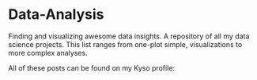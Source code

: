 # Data-Analysis

Finding and visualizing awesome data insights. A repository of all my data science projects. This list ranges from one-plot simple, visualizations to more complex analyses.

All of these posts can be found on my Kyso profile:
